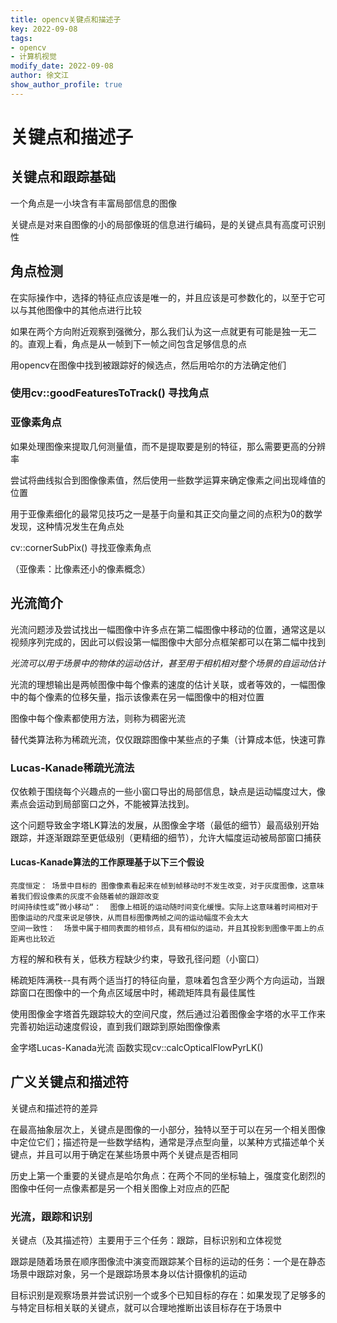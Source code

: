 ```yaml
---
title: opencv关键点和描述子
key: 2022-09-08
tags: 
- opencv
- 计算机视觉
modify_date: 2022-09-08
author: 徐文江
show_author_profile: true
---
```










# 关键点和描述子			
<!--more-->     
## 关键点和跟踪基础			

一个角点是一小块含有丰富局部信息的图像			

关键点是对来自图像的小的局部像斑的信息进行编码，是的关键点具有高度可识别性



## 角点检测				

在实际操作中，选择的特征点应该是唯一的，并且应该是可参数化的，以至于它可以与其他图像中的其他点进行比较				

如果在两个方向附近观察到强微分，那么我们认为这一点就更有可能是独一无二的。直观上看，角点是从一帧到下一帧之间包含足够信息的点

用opencv在图像中找到被跟踪好的候选点，然后用哈尔的方法确定他们				



### 使用cv::goodFeaturesToTrack() 寻找角点				



### 亚像素角点				

如果处理图像来提取几何测量值，而不是提取要是别的特征，那么需要更高的分辨率

尝试将曲线拟合到图像像素值，然后使用一些数学运算来确定像素之间出现峰值的位置			

用于亚像素细化的最常见技巧之一是基于向量和其正交向量之间的点积为0的数学发现，这种情况发生在角点处			

cv::cornerSubPix() 寻找亚像素角点				

（亚像素：比像素还小的像素概念）			





## 光流简介				

光流问题涉及尝试找出一幅图像中许多点在第二幅图像中移动的位置，通常这是以视频序列完成的，因此可以假设第一幅图像中大部分点框架都可以在第二幅中找到			

*光流可以用于场景中的物体的运动估计，甚至用于相机相对整个场景的自运动估计*			

光流的理想输出是两帧图像中每个像素的速度的估计关联，或者等效的，一幅图像中的每个像素的位移矢量，指示该像素在另一幅图像中的相对位置			

图像中每个像素都使用方法，则称为稠密光流				

替代类算法称为稀疏光流，仅仅跟踪图像中某些点的子集（计算成本低，快速可靠			



### Lucas-Kanade稀疏光流法			

仅依赖于围绕每个兴趣点的一些小窗口导出的局部信息，缺点是运动幅度过大，像素点会运动到局部窗口之外，不能被算法找到。			

这个问题导致金字塔LK算法的发展，从图像金字塔（最低的细节）最高级别开始跟踪，并逐渐跟踪至更低级别（更精细的细节），允许大幅度运动被局部窗口捕获				

#### Lucas-Kanade算法的工作原理基于以下三个假设				

```
亮度恒定： 场景中目标的 图像像素看起来在帧到帧移动时不发生改变，对于灰度图像，这意味着我们假设像素的灰度不会随着帧的跟踪改变			
时间持续性或”微小移动“：  图像上相斑的运动随时间变化缓慢。实际上这意味着时间相对于图像运动的尺度来说足够快，从而目标图像两帧之间的运动幅度不会太大				
空间一致性：  场景中属于相同表面的相邻点，具有相似的运动，并且其投影到图像平面上的点距离也比较近			
```



方程的解和秩有关，低秩方程缺少约束，导致孔径问题（小窗口）			

稀疏矩阵满秩--具有两个适当打的特征向量，意味着包含至少两个方向运动，当跟踪窗口在图像中的一个角点区域居中时，稀疏矩阵具有最佳属性			



使用图像金字塔首先跟踪较大的空间尺度，然后通过沿着图像金字塔的水平工作来完善初始运动速度假设，直到我们跟踪到原始图像像素			

金字塔Lucas-Kanada光流 函数实现cv::calcOpticalFlowPyrLK() 



## 广义关键点和描述符				

关键点和描述符的差异			

在最高抽象层次上，关键点是图像的一小部分，独特以至于可以在另一个相关图像中定位它们；描述符是一些数学结构，通常是浮点型向量，以某种方式描述单个关键点，并且可以用于确定在某些场景中两个关键点是否相同				

历史上第一个重要的关键点是哈尔角点：在两个不同的坐标轴上，强度变化剧烈的图像中任何一点像素都是另一个相关图像上对应点的匹配			



### 光流，跟踪和识别			

关键点（及其描述符）主要用于三个任务：跟踪，目标识别和立体视觉			

跟踪是随着场景在顺序图像流中演变而跟踪某个目标的运动的任务：一个是在静态场景中跟踪对象，另一个是跟踪场景本身以估计摄像机的运动				

目标识别是观察场景并尝试识别一个或多个已知目标的存在：如果发现了足够多的与特定目标相关联的关键点，就可以合理地推断出该目标存在于场景中								










